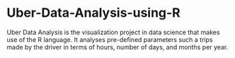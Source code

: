 # Uber-Data-Analysis-using-R
Uber Data Analysis is the visualization project in data science that makes use of the R language. It analyses pre-defined parameters such a trips made by the driver in terms of hours, number of days, and months per year.
